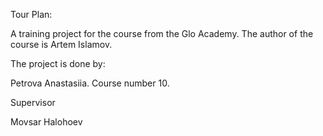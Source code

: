 Tour Plan:

A training project for the course from the Glo Academy. The author of the course is Artem Islamov.

The project is done by:

Petrova Anastasiia. Course number 10.

Supervisor

Movsar Halohoev

